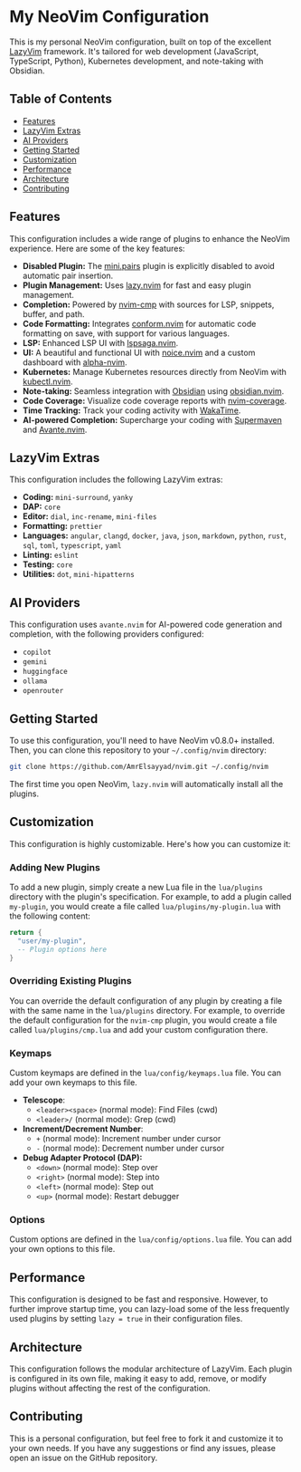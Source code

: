 # My NeoVim Configuration

This is my personal NeoVim configuration, built on top of the excellent
[LazyVim](https://github.com/LazyVim/LazyVim) framework. It's tailored for web
development (JavaScript, TypeScript, Python), Kubernetes development, and
note-taking with Obsidian.

## Table of Contents

- [Features](#features)
- [LazyVim Extras](#lazyvim-extras)
- [AI Providers](#ai-providers)
- [Getting Started](#getting-started)
- [Customization](#customization)
- [Performance](#performance)
- [Architecture](#architecture)
- [Contributing](#contributing)

## Features

This configuration includes a wide range of plugins to enhance the NeoVim
experience. Here are some of the key features:

- **Disabled Plugin:** The [mini.pairs](https://github.com/nvim-mini/mini.pairs) plugin is explicitly disabled to avoid automatic pair insertion.
- **Plugin Management:** Uses [lazy.nvim](https://github.com/folke/lazy.nvim) for fast and easy plugin management.
- **Completion:** Powered by [nvim-cmp](https://github.com/hrsh7th/nvim-cmp) with sources for LSP, snippets, buffer, and path.
- **Code Formatting:** Integrates [conform.nvim](https://github.com/stevearc/conform.nvim) for automatic code formatting on save, with support for various languages.
- **LSP:** Enhanced LSP UI with [lspsaga.nvim](https://github.com/glepnir/lspsaga.nvim).
- **UI:** A beautiful and functional UI with [noice.nvim](https://github.com/folke/noice.nvim) and a custom dashboard with [alpha-nvim](https://github.com/goolord/alpha-nvim).
- **Kubernetes:** Manage Kubernetes resources directly from NeoVim with [kubectl.nvim](https://github.com/piersolenski/kubectl.nvim).
- **Note-taking:** Seamless integration with [Obsidian](https://obsidian.md/) using [obsidian.nvim](https://github.com/obsidian-nvim/obsidian.nvim).
- **Code Coverage:** Visualize code coverage reports with [nvim-coverage](https://github.com/andythigpen/nvim-coverage.lua).
- **Time Tracking:** Track your coding activity with [WakaTime](https://wakatime.com/).
- **AI-powered Completion:** Supercharge your coding with [Supermaven](https://supermaven.com/) and [Avante.nvim](https://github.com/yetone/avante.nvim).

## LazyVim Extras

This configuration includes the following LazyVim extras:

- **Coding:** `mini-surround`, `yanky`
- **DAP:** `core`
- **Editor:** `dial`, `inc-rename`, `mini-files`
- **Formatting:** `prettier`
- **Languages:** `angular`, `clangd`, `docker`, `java`, `json`, `markdown`, `python`, `rust`, `sql`, `toml`, `typescript`, `yaml`
- **Linting:** `eslint`
- **Testing:** `core`
- **Utilities:** `dot`, `mini-hipatterns`

## AI Providers

This configuration uses `avante.nvim` for AI-powered code generation and completion, with the following providers configured:

- `copilot`
- `gemini`
- `huggingface`
- `ollama`
- `openrouter`

## Getting Started

To use this configuration, you'll need to have NeoVim v0.8.0+ installed. Then,
you can clone this repository to your `~/.config/nvim` directory:

```bash
git clone https://github.com/AmrElsayyad/nvim.git ~/.config/nvim
```

The first time you open NeoVim, `lazy.nvim` will automatically install all the plugins.

## Customization

This configuration is highly customizable. Here's how you can customize it:

### Adding New Plugins

To add a new plugin, simply create a new Lua file in the `lua/plugins` directory with the plugin's specification. For example, to add a plugin called `my-plugin`, you would create a file called `lua/plugins/my-plugin.lua` with the following content:

```lua
return {
  "user/my-plugin",
  -- Plugin options here
}
```

### Overriding Existing Plugins

You can override the default configuration of any plugin by creating a file with the same name in the `lua/plugins` directory. For example, to override the default configuration for the `nvim-cmp` plugin, you would create a file called `lua/plugins/cmp.lua` and add your custom configuration there.

### Keymaps

Custom keymaps are defined in the `lua/config/keymaps.lua` file. You can add your own keymaps to this file.

- **Telescope**:
  - `<leader><space>` (normal mode): Find Files (cwd)
  - `<leader>/` (normal mode): Grep (cwd)
- **Increment/Decrement Number**:
  - `+` (normal mode): Increment number under cursor
  - `-` (normal mode): Decrement number under cursor
- **Debug Adapter Protocol (DAP):**
  - `<down>` (normal mode): Step over
  - `<right>` (normal mode): Step into
  - `<left>` (normal mode): Step out
  - `<up>` (normal mode): Restart debugger

### Options

Custom options are defined in the `lua/config/options.lua` file. You can add your own options to this file.

## Performance

This configuration is designed to be fast and responsive. However, to further
improve startup time, you can lazy-load some of the less frequently used plugins
by setting `lazy = true` in their configuration files.

## Architecture

This configuration follows the modular architecture of LazyVim. Each plugin is
configured in its own file, making it easy to add, remove, or modify plugins
without affecting the rest of the configuration.

## Contributing

This is a personal configuration, but feel free to fork it and customize it to
your own needs. If you have any suggestions or find any issues, please open an
issue on the GitHub repository.
